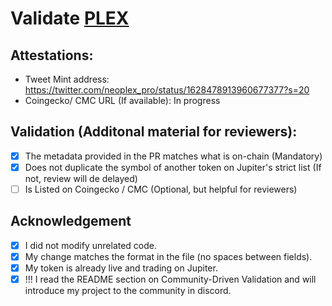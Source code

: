 # Validate [PLEX](https://solscan.io/token/4uEUE7NJCbEpo5SGwyyfx7CgapJtMzDd2QFPR27Qi3W1)

## Attestations:
- Tweet Mint address: https://twitter.com/neoplex_pro/status/1628478913960677377?s=20
- Coingecko/ CMC URL (If available): In progress

## Validation (Additonal material for reviewers):
- [x] The metadata provided in the PR matches what is on-chain (Mandatory)
- [x] Does not duplicate the symbol of another token on Jupiter's strict list (If not, review will de delayed)
- [ ] Is Listed on Coingecko / CMC (Optional, but helpful for reviewers)  

## Acknowledgement
- [x] I did not modify unrelated code.
- [x] My change matches the format in the file (no spaces between fields).
- [x] My token is already live and trading on Jupiter.
- [x] !!! I read the README section on Community-Driven Validation and will introduce my project to the community in discord.
